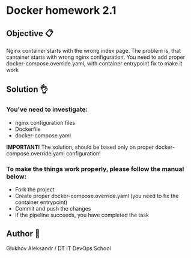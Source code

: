 # Docker homework 2.1

## Objective 📋

Nginx container starts with the wrong index page. The problem is, that cantainer starts with wrong nginx configuration. You need to add proper docker-compose.override.yaml, with container entrypoint fix to make it work

## Solution 👌

### You've need to investigate: 
- nginx configuration files
- Dockerfile
- docker-compose.yaml 

__IMPORTANT!__ The solution, should be based only on proper docker-compose.override.yaml configuration!

### To make the things work properly, please follow the manual below:

- Fork the project 
- Create proper docker-compose.override.yaml (you need to fix the container entrypoint)
- Commit and push the changes
- If the pipeline succeeds, you have completed the task
  
## Author 👀
Glukhov Aleksandr / DT IT DevOps School
